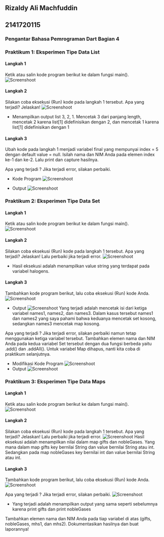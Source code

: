 ## Rizaldy Ali Machfuddin
## 2141720115

### Pengantar Bahasa Pemrograman Dart Bagian 4

### Praktikum 1: Eksperimen Tipe Data List
#### Langkah 1
Ketik atau salin kode program berikut ke dalam fungsi main().
![Screenshoot](docs/1langkah1.png)
#### Langkah 2
Silakan coba eksekusi (Run) kode pada langkah 1 tersebut. Apa yang terjadi? Jelaskan!
![Screenshoot](docs/1langkah2.png)
- Menampilkan output list 3, 2, 1. Mencetak 3 dari panjang length, mencetak 2 karena list[1] didefinisikan dengan 2, dan mencetak 1 karena list[1] didefinisikan dengan 1
#### Langkah 3
Ubah kode pada langkah 1 menjadi variabel final yang mempunyai index = 5 dengan default value = null. 
Isilah nama dan NIM Anda pada elemen index ke-1 dan ke-2. Lalu print dan capture hasilnya.

Apa yang terjadi ? Jika terjadi error, silakan perbaiki.
- Kode Program
![Screenshoot](docs/1langkah3_kode.png)

- Output
![Screenshoot](docs/1langkah3_output.png)

### Praktikum 2: Eksperimen Tipe Data Set
#### Langkah 1
Ketik atau salin kode program berikut ke dalam fungsi main().
![Screenshoot](docs/2langkah1.png)
#### Langkah 2
Silakan coba eksekusi (Run) kode pada langkah 1 tersebut. Apa yang terjadi? Jelaskan! Lalu perbaiki jika terjadi error.
![Screenshoot](docs/2langkah2.png)
- Hasil eksekusi adalah menampilkan value string yang terdapat pada variabel halogens.
#### Langkah 3
Tambahkan kode program berikut, lalu coba eksekusi (Run) kode Anda.
![Screenshoot](docs/2langkah3.1.png)
- Output
![Screenshoot](docs/2langkah3.2.png)
Yang terjadi adalah mencetak isi dari ketiga variabel names1, names2, dan names3. Dalam kasus tersebut names1 dan names2 yang saya pahami bahwa keduanya mencetak set kosong, sedangkan names3 mencetak map kosong.

Apa yang terjadi ? Jika terjadi error, silakan perbaiki namun tetap menggunakan ketiga variabel tersebut. Tambahkan elemen nama dan NIM Anda pada kedua variabel Set tersebut dengan dua fungsi berbeda yaitu .add() dan .addAll(). Untuk variabel Map dihapus, nanti kita coba di praktikum selanjutnya.

- Modifikasi Kode Program
![Screenshoot](docs/2langkah3.3.png)
- Output
![Screenshoot](docs/2langkah3.4.png)


### Praktikum 3: Eksperimen Tipe Data Maps
#### Langkah 1
Ketik atau salin kode program berikut ke dalam fungsi main().
![Screenshoot](docs/3langkah1.png)
#### Langkah 2
Silakan coba eksekusi (Run) kode pada langkah 1 tersebut. Apa yang terjadi? Jelaskan! Lalu perbaiki jika terjadi error.
![Screenshoot](docs/3langkah2.png)
Hasil eksekusi adalah menampilkan nilai dalam map gifts dan nobleGases. Yang mana dalam map gifts key bernilai String dan value bernilai String atau int. Sedangkan pada map nobleGases key bernilai int dan value bernilai String atau int.
#### Langkah 3
Tambahkan kode program berikut, lalu coba eksekusi (Run) kode Anda.
![Screenshoot](docs/3langkah3.1.png)

Apa yang terjadi ? Jika terjadi error, silakan perbaiki.
![Screenshoot](docs/3langkah3.2.png)
- Yang terjadi adalah menampilkan output yang sama seperti sebelumnya karena print gifts dan print nobleGases 

Tambahkan elemen nama dan NIM Anda pada tiap variabel di atas (gifts, nobleGases, mhs1, dan mhs2). Dokumentasikan hasilnya dan buat laporannya!